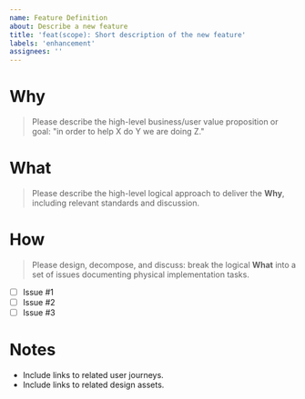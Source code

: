 ```yaml
---
name: Feature Definition
about: Describe a new feature
title: 'feat(scope): Short description of the new feature'
labels: 'enhancement'
assignees: ''
---
```


# Why

> Please describe the high-level business/user value proposition or goal: "in order to help X do Y we are doing Z."

# What

> Please describe the high-level logical approach to deliver the **Why**, including relevant standards and discussion.

# How

> Please design, decompose, and discuss: break the logical **What** into a set of issues documenting physical implementation tasks.

- [ ] Issue #1
- [ ] Issue #2
- [ ] Issue #3

# Notes

- Include links to related user journeys.
- Include links to related design assets.
